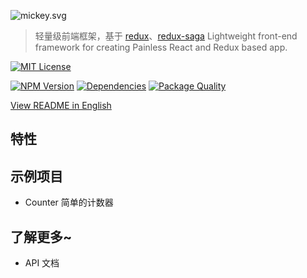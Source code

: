 ![mickey.svg](https://cdn.rawgit.com/mickey/mickey/master/mickey.svg)

> 轻量级前端框架，基于 [redux](https://github.com/reactjs/redux)、[redux-saga](https://github.com/yelouafi/redux-saga) 
Lightweight front-end framework for creating Painless React and Redux based app.

[![MIT License](https://img.shields.io/badge/license-MIT_License-green.svg?style=flat-square)](https://github.com/mickey/mickey/blob/master/LICENSE)

[![NPM Version](https://img.shields.io/npm/v/mickey.svg?style=flat-square)](https://www.npmjs.com/package/mickey)
[![Dependencies](https://david-dm.org/mickey/mickey/status.svg)](https://david-dm.org/mickey/mickey)
[![Package Quality](http://npm.packagequality.com/shield/mickey.svg)](http://packagequality.com/#?package=mickey)

[View README in English](../../README.md)

## 特性

## 示例项目

- Counter 简单的计数器

## 了解更多~

- API 文档
